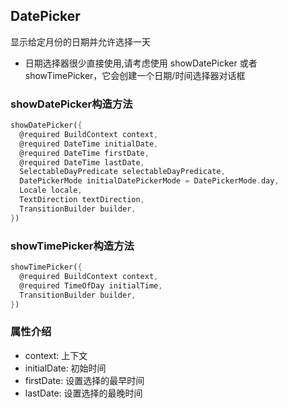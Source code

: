 ## **DatePicker**

>
显示给定月份的日期并允许选择一天
* 日期选择器很少直接使用,请考虑使用 showDatePicker 或者 showTimePicker，它会创建一个日期/时间选择器对话框

### showDatePicker构造方法
``` dart
showDatePicker({
  @required BuildContext context,
  @required DateTime initialDate,
  @required DateTime firstDate,
  @required DateTime lastDate,
  SelectableDayPredicate selectableDayPredicate,
  DatePickerMode initialDatePickerMode = DatePickerMode.day,
  Locale locale,
  TextDirection textDirection,
  TransitionBuilder builder,
})
```

### showTimePicker构造方法
``` dart
showTimePicker({
  @required BuildContext context,
  @required TimeOfDay initialTime,
  TransitionBuilder builder,
})
```

### 属性介绍
* context: 上下文
* initialDate: 初始时间
* firstDate: 设置选择的最早时间
* lastDate: 设置选择的最晚时间
